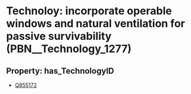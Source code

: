 # Technoloy: __incorporate operable windows and natural ventilation for passive survivability__ (PBN__Technology_1277)

## Property: has_TechnologyID

* [Q855172](Q855172)

